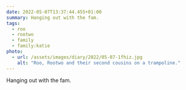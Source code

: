 ```yaml
---
date: 2022-05-07T13:37:44.455+01:00
summary: Hanging out with the fam.
tags:
  - roo
  - rootwo
  - family
  - family:katie
photo:
  - url: /assets/images/diary/2022/05-07-1fhiz.jpg
    alt: "Roo, Rootwo and their second cousins on a trampoline."
---
```

Hanging out with the fam. 
